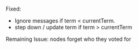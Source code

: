 Fixed:

- Ignore messages if term < currentTerm.
- step down / update term if term > currentTerm

Remaining Issue: nodes forget who they voted for
